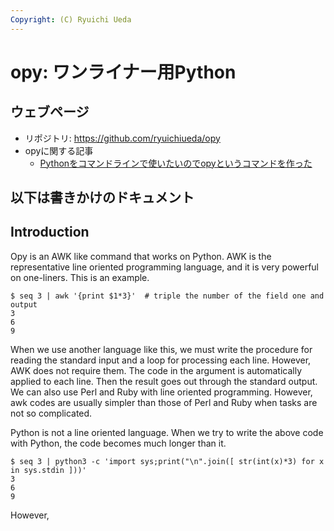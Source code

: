 ```yaml
---
Copyright: (C) Ryuichi Ueda
---
```


# opy: ワンライナー用Python

## ウェブページ

* リポジトリ: https://github.com/ryuichiueda/opy
* opyに関する記事 
    * [Pythonをコマンドラインで使いたいのでopyというコマンドを作った](/?post=20190908_opy)


## 以下は書きかけのドキュメント

## Introduction

Opy is an AWK like command that works on Python.
AWK is the representative line oriented programming language, and it is very powerful on one-liners.
This is an example. 

```
$ seq 3 | awk '{print $1*3}'  # triple the number of the field one and output
3
6
9
```

When we use another language like this, we must write the procedure for reading the standard input and a loop for processing each line. However, AWK does not require them. The code in the argument is automatically applied to each line. Then the result goes out through the standard output. We can also use Perl and Ruby with line oriented programming. However, awk codes are usually simpler than those of Perl and Ruby when tasks are not so complicated. 


Python is not a line oriented language. When we try to write the above code with Python, the code becomes much longer than it.

```
$ seq 3 | python3 -c 'import sys;print("\n".join([ str(int(x)*3) for x in sys.stdin ]))'
3
6
9
```

However, 
